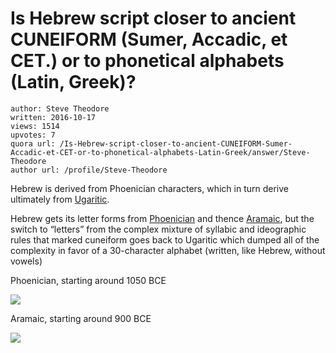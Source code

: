 # Is Hebrew script closer to ancient CUNEIFORM (Sumer, Accadic, et CET.) or to phonetical alphabets (Latin, Greek)?

	author: Steve Theodore
	written: 2016-10-17
	views: 1514
	upvotes: 7
	quora url: /Is-Hebrew-script-closer-to-ancient-CUNEIFORM-Sumer-Accadic-et-CET-or-to-phonetical-alphabets-Latin-Greek/answer/Steve-Theodore
	author url: /profile/Steve-Theodore


Hebrew is derived from Phoenician characters, which in turn derive ultimately from [Ugaritic](https://en.wikipedia.org/wiki/Ugaritic_alphabet).

Hebrew gets its letter forms from [Phoenician](https://en.wikipedia.org/wiki/Phoenician_alphabet) and thence [Aramaic](https://en.wikipedia.org/wiki/Aramaic_alphabet), but the switch to “letters” from the complex mixture of syllabic and ideographic rules that marked cuneiform goes back to Ugaritic which dumped all of the complexity in favor of a 30-character alphabet (written, like Hebrew, without vowels)

Phoenician, starting around 1050 BCE

![](https://qph.fs.quoracdn.net/main-qimg-5e724173f97922f07e98b21650fd83bc)

Aramaic, starting around 900 BCE

![](https://qph.fs.quoracdn.net/main-qimg-5359a1c1ba410921f9d9bc1b2fcd485c)

